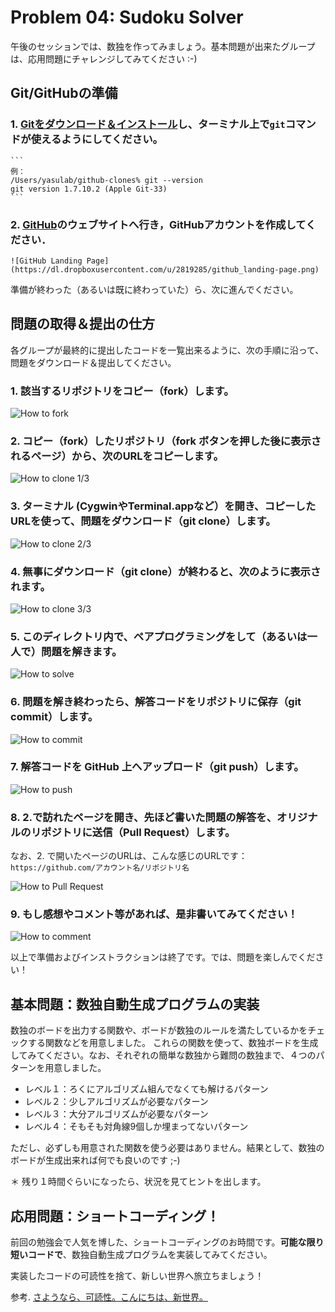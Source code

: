 Problem 04: Sudoku Solver
===========================

午後のセッションでは、数独を作ってみましょう。基本問題が出来たグループは、応用問題にチャレンジしてみてください :-)

## Git/GitHubの準備

### 1. [Gitをダウンロード＆インストール](http://git-scm.com/downloads)し、ターミナル上で`git`コマンドが使えるようにしてください。

	```
	例：
	/Users/yasulab/github-clones% git --version
	git version 1.7.10.2 (Apple Git-33)
	```

### 2. [GitHub](https://github.com/)のウェブサイトへ行き，GitHubアカウントを作成してください．

	![GitHub Landing Page](https://dl.dropboxusercontent.com/u/2819285/github_landing-page.png)

準備が終わった（あるいは既に終わっていた）ら、次に進んでください。


## 問題の取得＆提出の仕方

各グループが最終的に提出したコードを一覧出来るように、次の手順に沿って、問題をダウンロード＆提出してください。

### 1. 該当するリポジトリをコピー（fork）します。
![How to fork](https://dl.dropboxusercontent.com/u/2819285/howto-fork.png)
	
### 2. コピー（fork）したリポジトリ（fork ボタンを押した後に表示されるページ）から、次のURLをコピーします。
![How to clone 1/3](https://dl.dropboxusercontent.com/u/2819285/howto-clone.png)
	
### 3. ターミナル (CygwinやTerminal.appなど）を開き、コピーしたURLを使って、問題をダウンロード（git clone）します。
![How to clone 2/3](https://dl.dropboxusercontent.com/u/2819285/howto-clone-2.png)
	
### 4. 無事にダウンロード（git clone）が終わると、次のように表示されます。
![How to clone 3/3](https://dl.dropboxusercontent.com/u/2819285/howto-clone-3.png)

### 5. このディレクトリ内で、ペアプログラミングをして（あるいは一人で）問題を解きます。
![How to solve](https://dl.dropboxusercontent.com/u/2819285/howto-solve.png)
	
### 6. 問題を解き終わったら、解答コードをリポジトリに保存（git commit）します。
![How to commit](https://dl.dropboxusercontent.com/u/2819285/howto-commit.png)
	
### 7. 解答コードを GitHub 上へアップロード（git push）します。
![How to push](https://dl.dropboxusercontent.com/u/2819285/howto-push.png)
	
### 8. 2.で訪れたページを開き、先ほど書いた問題の解答を、オリジナルのリポジトリに送信（Pull Request）します。
なお、2. で開いたページのURLは、こんな感じのURLです：`https://github.com/アカウント名/リポジトリ名`

![How to Pull Request](https://dl.dropboxusercontent.com/u/2819285/howto-pr.png)
	
### 9. もし感想やコメント等があれば、是非書いてみてください！
![How to comment](https://dl.dropboxusercontent.com/u/2819285/howto-comment.png)

以上で準備およびインストラクションは終了です。では、問題を楽しんでください！


## 基本問題：数独自動生成プログラムの実装

数独のボードを出力する関数や、ボードが数独のルールを満たしているかをチェックする関数などを用意しました。
これらの関数を使って、数独ボードを生成してみてください。なお、それぞれの簡単な数独から難問の数独まで、４つのパターンを用意しました。

- レベル１：ろくにアルゴリズム組んでなくても解けるパターン
- レベル２：少しアルゴリズムが必要なパターン
- レベル３：大分アルゴリズムが必要なパターン
- レベル４：そもそも対角線9個しか埋まってないパターン

ただし、必ずしも用意された関数を使う必要はありません。結果として、数独のボードが生成出来れば何でも良いのです ;-)

＊ 残り１時間ぐらいになったら、状況を見てヒントを出します。

## 応用問題：ショートコーディング！

前回の勉強会で人気を博した、ショートコーディングのお時間です。__可能な限り短いコードで__、数独自動生成プログラムを実装してみてください。

実装したコードの可読性を捨て、新しい世界へ旅立ちましょう！

参考. [さようなら、可読性。こんにちは、新世界。](http://www.slideshare.net/uskey512/x-hago2-shortcoding-20110827)
